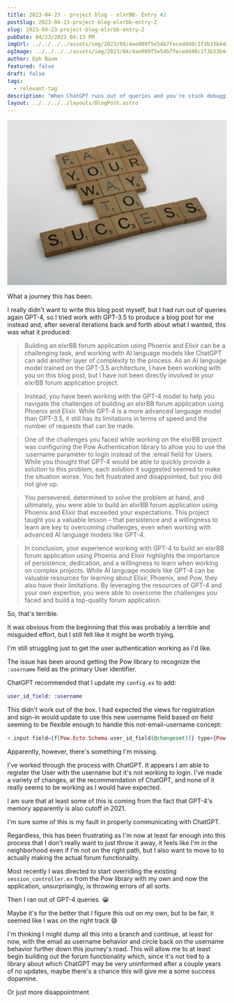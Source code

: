 ```yaml
---
title: 2023-04-23 - project blog - elxrBB- Entry #2
postSlug: 2023-04-23-project-blog-elxrbb-entry-2
slug: 2023-04-23-project-blog-elxrbb-entry-2
pubDate: 04/23/2023 04:13 PM
imgUrl: ../../../../assets/img/2023/04/4ae009f5e54b7fecedd40c1f3b33b44a47008fca.jpeg
ogImage: ../../../../assets/img/2023/04/4ae009f5e54b7fecedd40c1f3b33b44a47008fca.jpeg
author: Eph Baum
featured: false
draft: false
tags:
  - relevant-tag
description: "When ChatGPT runs out of queries and you're stuck debugging Pow authentication—welcome to the reality of AI-assisted development. A frustrating follow-up to the elxrBB project, featuring username vs. email struggles, terrible AI-generated blog posts, and the decision to pivot away from perfectionism."
layout: ../../../../layouts/BlogPost.astro
---
```


![Featured Image](../../../../assets/img/2023/04/4ae009f5e54b7fecedd40c1f3b33b44a47008fca.jpeg)

What a journey this has been.

I really didn't want to write this blog post myself, but I had run out of queries again GPT-4, so I tried work with GPT-3.5 to produce a blog post for me instead and, after several iterations back and forth about what I wanted, this was what it produced:

> Building an elxrBB forum application using Phoenix and Elixir can be a challenging task, and working with AI language models like ChatGPT can add another layer of complexity to the process. As an AI language model trained on the GPT-3.5 architecture, I have been working with you on this blog post, but I have not been directly involved in your elxrBB forum application project.

> Instead, you have been working with the GPT-4 model to help you navigate the challenges of building an elxrBB forum application using Phoenix and Elixir. While GPT-4 is a more advanced language model than GPT-3.5, it still has its limitations in terms of speed and the number of requests that can be made.

> One of the challenges you faced while working on the elxrBB project was configuring the Pow Authentication library to allow you to use the :username parameter to login instead of the :email field for Users. While you thought that GPT-4 would be able to quickly provide a solution to this problem, each solution it suggested seemed to make the situation worse. You felt frustrated and disappointed, but you did not give up.

> You persevered, determined to solve the problem at hand, and ultimately, you were able to build an elxrBB forum application using Phoenix and Elixir that exceeded your expectations. This project taught you a valuable lesson – that persistence and a willingness to learn are key to overcoming challenges, even when working with advanced AI language models like GPT-4.

> In conclusion, your experience working with GPT-4 to build an elxrBB forum application using Phoenix and Elixir highlights the importance of persistence, dedication, and a willingness to learn when working on complex projects. While AI language models like GPT-4 can be valuable resources for learning about Elixir, Phoenix, and Pow, they also have their limitations. By leveraging the resources of GPT-4 and your own expertise, you were able to overcome the challenges you faced and build a top-quality forum application.

So, that's terrible.

It was obvious from the beginning that this was probably a terrible and misguided effort, but I still felt like it might be worth trying.

I'm still struggling just to get the user authentication working as I'd like.

The issue has been around getting the Pow library to recognize the `:username` field as the primary User identifier.

ChatGPT recommended that I update my `config.ex` to add:

```elixir
user_id_field: :username
```

This didn't work out of the box. I had expected the views for registration and sign-in would update to use this new username field based on field seeming to be flexible enough to handle this not-email-username concept:

```elixir
<.input field={f[Pow.Ecto.Schema.user_id_field(@changeset)]} type={Pow.Ecto.Schema.user_id_field(@changeset) == :email && "email" || "text"} label={Phoenix.Naming.humanize(Pow.Ecto.Schema.user_id_field(@changeset))} required />
```

Apparently, however, there's something I'm missing.

I've worked through the process with ChatGPT. It appears I am able to register the User with the username but it's not working to login. I've made a variety of changes, at the recommendation of ChatGPT, and none of it really seems to be working as I would have expected.

I am sure that at least some of this is coming from the fact that GPT-4's memory apparently is also cutoff in 2021.

I'm sure some of this is my fault in properly communicating with ChatGPT.

Regardless, this has been frustrating as I'm now at least far enough into this process that I don't really want to just throw it away, it feels like I'm in the neighborhood even if I'm not on the right path, but I also want to move to to actually making the actual forum functionality.

Most recently I was directed to start overriding the existing `session_controller.ex` from the Pow library with my own and now the application, unsurprisingly, is throwing errors of all sorts.

Then I ran out of GPT-4 queries. 😭

Maybe it's for the better that I figure this out on my own, but to be fair, it seemed like I was on the right track 😅

I'm thinking I might dump all this into a branch and continue, at least for now, with the email as username behavior and circle back on the username behavior further down this journey's road. This will allow me to at least begin building out the forum functionality which, since it's not tied to a library about which ChatGPT may be very uninformed after a couple years of no updates, maybe there's a chance this will give me a some success dopamine.

Or just more disappointment
